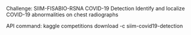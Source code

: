 Challenge: SIIM-FISABIO-RSNA COVID-19 Detection
Identify and localize COVID-19 abnormalities on chest radiographs

API command: kaggle competitions download -c siim-covid19-detection

